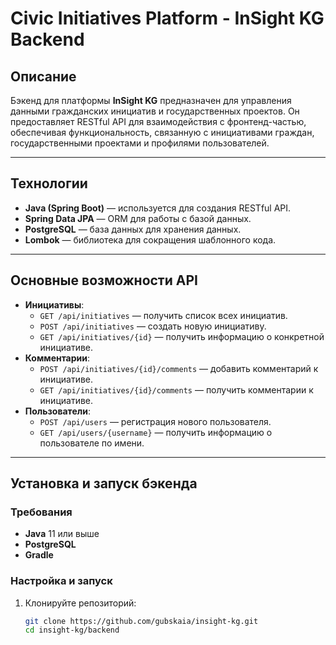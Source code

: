 # Civic Initiatives Platform - InSight KG Backend

## Описание

Бэкенд для платформы **InSight KG** предназначен для управления данными гражданских инициатив и государственных проектов. Он предоставляет RESTful API для взаимодействия с фронтенд-частью, обеспечивая функциональность, связанную с инициативами граждан, государственными проектами и профилями пользователей.

---

## Технологии

- **Java (Spring Boot)** — используется для создания RESTful API.
- **Spring Data JPA** — ORM для работы с базой данных.
- **PostgreSQL** — база данных для хранения данных.
- **Lombok** — библиотека для сокращения шаблонного кода.

---

## Основные возможности API

- **Инициативы**:
    - `GET /api/initiatives` — получить список всех инициатив.
    - `POST /api/initiatives` — создать новую инициативу.
    - `GET /api/initiatives/{id}` — получить информацию о конкретной инициативе.
- **Комментарии**:
    - `POST /api/initiatives/{id}/comments` — добавить комментарий к инициативе.
    - `GET /api/initiatives/{id}/comments` — получить комментарии к инициативе.
- **Пользователи**:
    - `POST /api/users` — регистрация нового пользователя.
    - `GET /api/users/{username}` — получить информацию о пользователе по имени.

---

## Установка и запуск бэкенда

### Требования

- **Java** 11 или выше
- **PostgreSQL**
- **Gradle**

### Настройка и запуск

1. Клонируйте репозиторий:

   ```bash
   git clone https://github.com/gubskaia/insight-kg.git
   cd insight-kg/backend
